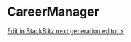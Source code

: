 # CareerManager

[Edit in StackBlitz next generation editor ⚡️](https://stackblitz.com/~/github.com/TrueVinci/CareerManager)